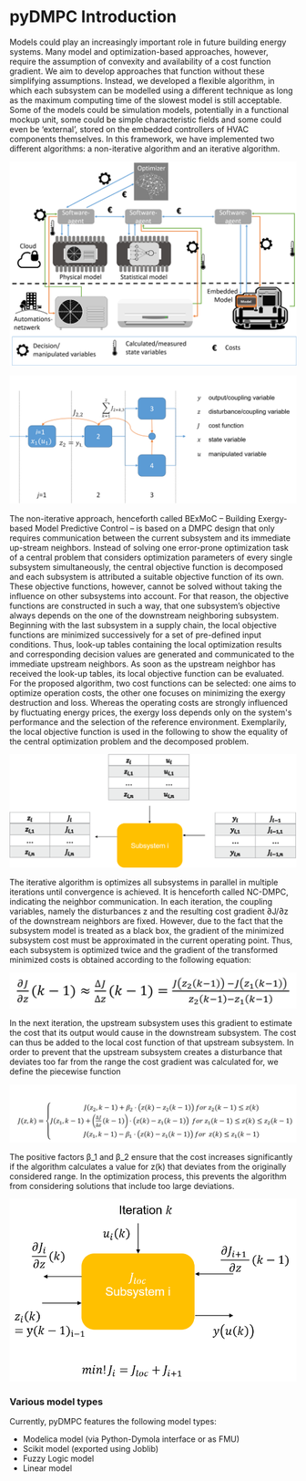 # pyDMPC Introduction

Models could play an increasingly important role in future building energy systems. Many model and optimization-based approaches, however, require the assumption of convexity and availability of a cost function gradient. We aim to develop approaches that function without these simplifying assumptions. Instead, we developed a flexible algorithm, in which each subsystem can be modelled using a different technique as long as the maximum computing time of the slowest model is still acceptable. Some of the models could be simulation models, potentially in a functional mockup unit, some could be simple characteristic fields and some could even be ‘external’, stored on the embedded controllers of HVAC components themselves.
In this framework, we have implemented two different algorithms: a non-iterative algorithm and an iterative algorithm.

![Architecture](../pyDMPC/Resources/Images/Architecture.png)

![System Decomposition](../pyDMPC/Resources/Images/SystemDecomposition.png)

The non-iterative approach, henceforth called BExMoC – Building Exergy-based Model Predictive Control – is based on a DMPC design that only requires communication between the current subsystem and its immediate up-stream neighbors. Instead of solving one error-prone optimization task of a central problem that considers optimization parameters of every single subsystem simultaneously, the central objective function is decomposed and each subsystem is attributed a suitable objective function of its own. These objective functions, however, cannot be solved without taking the influence on other subsystems into account. For that reason, the objective functions are constructed in such a way, that one subsystem’s objective always depends on the one of the downstream neighboring subsystem. Beginning with the last subsystem in a supply chain, the local objective functions are minimized successively for a set of pre-defined input conditions. Thus, look-up tables containing the local optimization results and corresponding decision values are generated and communicated to the immediate upstream neighbors. As soon as the upstream neighbor has received the look-up tables, its local objective function can be evaluated.
For the proposed algorithm, two cost functions can be selected: one aims to optimize operation costs, the other one focuses on minimizing the exergy destruction and loss. Whereas the operating costs are strongly influenced by fluctuating energy prices, the exergy loss depends only on the system's performance and the selection of the reference environment. Exemplarily, the local objective function is used in the following to show the equality of the central optimization problem and the decomposed problem.

![Sequential Scheme](../pyDMPC/Resources/Images/SequentialScheme.png)

The iterative algorithm is optimizes all subsystems in parallel in multiple iterations until convergence is achieved. It is henceforth called NC-DMPC, indicating the neighbor communication. In each iteration, the coupling variables, namely the disturbances z and the resulting cost gradient ∂J/∂z of the downstream neighbors are fixed.
However, due to the fact that the subsystem model is treated as a black box, the gradient of the minimized subsystem cost must be approximated in the current operating point. Thus, each subsystem is optimized twice and the gradient of the transformed minimized costs is obtained according to the following equation:

![Gradient Approximation](../pyDMPC/Resources/Images/FormulaGradientApproximation.png)

In the next iteration, the upstream subsystem uses this gradient to estimate the cost that its output would cause in the downstream subsystem. The cost can thus be added to the local cost function of that upstream subsystem.
In order to prevent that the upstream subsystem creates a disturbance that deviates too far from the range the cost gradient was calculated for, we define the piecewise function

![Piecewise Cost Function](../pyDMPC/Resources/Images/FormulaPiecewiseCostFunction.png)

The positive factors β_1 and  β_2 ensure that the cost increases significantly if the algorithm calculates a value for z(k) that deviates from the originally considered range. In the optimization process, this prevents the algorithm from considering solutions that include too large deviations.

![Iterative Scheme](../pyDMPC/Resources/Images/IterativeScheme.png)

### Various model types
Currently, pyDMPC features the following model types:
- Modelica model (via Python-Dymola interface or as FMU)
- Scikit model (exported using Joblib)
- Fuzzy Logic model
- Linear model
